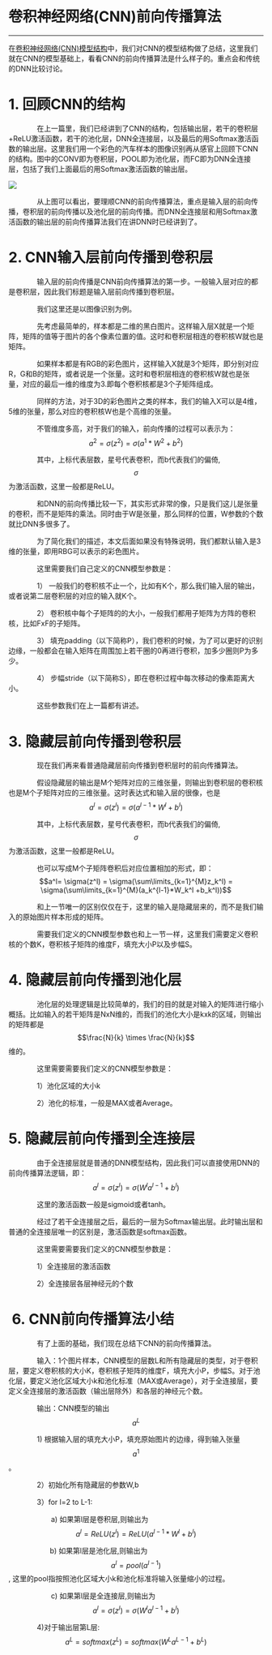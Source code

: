# 卷积神经网络\(CNN\)前向传播算法

---

在[卷积神经网络\(CNN\)模型结构](/dl/cnn/cnn-arch.md)中，我们对CNN的模型结构做了总结，这里我们就在CNN的模型基础上，看看CNN的前向传播算法是什么样子的。重点会和传统的DNN比较讨论。

# 1. 回顾CNN的结构

　　　　在上一篇里，我们已经讲到了CNN的结构，包括输出层，若干的卷积层+ReLU激活函数，若干的池化层，DNN全连接层，以及最后的用Softmax激活函数的输出层。这里我们用一个彩色的汽车样本的图像识别再从感官上回顾下CNN的结构。图中的CONV即为卷积层，POOL即为池化层，而FC即为DNN全连接层，包括了我们上面最后的用Softmax激活函数的输出层。

![](http://images2015.cnblogs.com/blog/1042406/201703/1042406-20170302112126673-1167058801.jpg)

　　　　从上图可以看出，要理顺CNN的前向传播算法，重点是输入层的前向传播，卷积层的前向传播以及池化层的前向传播。而DNN全连接层和用Softmax激活函数的输出层的前向传播算法我们在讲DNN时已经讲到了。

# 2. CNN输入层前向传播到卷积层

　　　　输入层的前向传播是CNN前向传播算法的第一步。一般输入层对应的都是卷积层，因此我们标题是输入层前向传播到卷积层。

　　　　我们这里还是以图像识别为例。

　　　　先考虑最简单的，样本都是二维的黑白图片。这样输入层X就是一个矩阵，矩阵的值等于图片的各个像素位置的值。这时和卷积层相连的卷积核W就也是矩阵。

　　　　如果样本都是有RGB的彩色图片，这样输入X就是3个矩阵，即分别对应R，G和B的矩阵，或者说是一个张量。这时和卷积层相连的卷积核W就也是张量，对应的最后一维的维度为3.即每个卷积核都是3个子矩阵组成。

　　　　同样的方法，对于3D的彩色图片之类的样本，我们的输入X可以是4维，5维的张量，那么对应的卷积核W也是个高维的张量。

　　　　不管维度多高，对于我们的输入，前向传播的过程可以表示为：$$a^2= \sigma(z^2) = \sigma(a^1*W^2 +b^2)$$

　　　　其中，上标代表层数，星号代表卷积，而b代表我们的偏倚,$$\sigma$$为激活函数，这里一般都是ReLU。

　　　　和DNN的前向传播比较一下，其实形式非常的像，只是我们这儿是张量的卷积，而不是矩阵的乘法。同时由于W是张量，那么同样的位置，W参数的个数就比DNN多很多了。

　　　　为了简化我们的描述，本文后面如果没有特殊说明，我们都默认输入是3维的张量，即用RBG可以表示的彩色图片。

　　　　这里需要我们自己定义的CNN模型参数是：

　　　　1） 一般我们的卷积核不止一个，比如有K个，那么我们输入层的输出，或者说第二层卷积层的对应的输入就K个。

　　　　2） 卷积核中每个子矩阵的的大小，一般我们都用子矩阵为方阵的卷积核，比如FxF的子矩阵。

　　　　3） 填充padding（以下简称P），我们卷积的时候，为了可以更好的识别边缘，一般都会在输入矩阵在周围加上若干圈的0再进行卷积，加多少圈则P为多少。

　　　　4） 步幅stride（以下简称S），即在卷积过程中每次移动的像素距离大小。

　　　　这些参数我们在上一篇都有讲述。

# 3. 隐藏层前向传播到卷积层

　　　　现在我们再来看普通隐藏层前向传播到卷积层时的前向传播算法。

　　　　假设隐藏层的输出是M个矩阵对应的三维张量，则输出到卷积层的卷积核也是M个子矩阵对应的三维张量。这时表达式和输入层的很像，也是$$a^l= \sigma(z^l) = \sigma(a^{l-1}*W^l +b^l)$$

　　　　其中，上标代表层数，星号代表卷积，而b代表我们的偏倚,$$\sigma$$为激活函数，这里一般都是ReLU。

　　　　也可以写成M个子矩阵卷积后对应位置相加的形式，即：$$a^l= \sigma(z^l) = \sigma(\sum\limits_{k=1}^{M}z_k^l) = \sigma(\sum\limits_{k=1}^{M}(a_k^{l-1}*W_k^l +b_k^l))$$

　　　　和上一节唯一的区别仅仅在于，这里的输入是隐藏层来的，而不是我们输入的原始图片样本形成的矩阵。

　　　　需要我们定义的CNN模型参数也和上一节一样，这里我们需要定义卷积核的个数K，卷积核子矩阵的维度F，填充大小P以及步幅S。

# 4. 隐藏层前向传播到池化层

　　　　池化层的处理逻辑是比较简单的，我们的目的就是对输入的矩阵进行缩小概括。比如输入的若干矩阵是NxN维的，而我们的池化大小是kxk的区域，则输出的矩阵都是$$\frac{N}{k} \times \frac{N}{k}$$维的。

　　　　这里需要需要我们定义的CNN模型参数是：

　　　　1）池化区域的大小k

　　　　2）池化的标准，一般是MAX或者Average。

# 5. 隐藏层前向传播到全连接层

　　　　由于全连接层就是普通的DNN模型结构，因此我们可以直接使用DNN的前向传播算法逻辑，即：$$a^l = \sigma(z^l) = \sigma(W^la^{l-1} + b^l)$$

　　　　这里的激活函数一般是sigmoid或者tanh。

　　　　经过了若干全连接层之后，最后的一层为Softmax输出层。此时输出层和普通的全连接层唯一的区别是，激活函数是softmax函数。

　　　　这里需要需要我们定义的CNN模型参数是：

　　　　1）全连接层的激活函数

　　　　2）全连接层各层神经元的个数

#  6. CNN前向传播算法小结

　　　　有了上面的基础，我们现在总结下CNN的前向传播算法。

　　　　输入：1个图片样本，CNN模型的层数L和所有隐藏层的类型，对于卷积层，要定义卷积核的大小K，卷积核子矩阵的维度F，填充大小P，步幅S。对于池化层，要定义池化区域大小k和池化标准（MAX或Average），对于全连接层，要定义全连接层的激活函数（输出层除外）和各层的神经元个数。

　　　　输出：CNN模型的输出$$a^L$$

　　　　1\) 根据输入层的填充大小P，填充原始图片的边缘，得到输入张量$$a^1$$。

　　　　2）初始化所有隐藏层的参数W,b

　　　　3）for l=2 to L-1:

　　　　　　a\) 如果第l层是卷积层,则输出为$$a^l= ReLU(z^l) = ReLU(a^{l-1}*W^l +b^l)$$

 　　　　　  b\) 如果第l层是池化层,则输出为$$a^l= pool(a^{l-1})$$, 这里的pool指按照池化区域大小k和池化标准将输入张量缩小的过程。

　　　　　　c\) 如果第l层是全连接层,则输出为$$a^l= \sigma(z^l) =\sigma(W^la^{l-1} +b^l)$$

　　　　4\)对于输出层第L层:$$a^L=softmax(z^L)= softmax(W^La^{L-1}+b^L)$$



